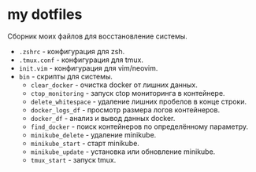 # my dotfiles

Сборник моих файлов для восстановление системы.

* `.zshrc` - конфигурация для zsh.
* `.tmux.conf` - конфигурация для tmux.
* `init.vim` - конфигурация для vim/neovim.
* `bin` - скрипты для системы.
    * `clear_docker` - очистка docker от лишних данных.
    * `ctop_monitoring` - запуск ctop мониторинга в контейнере.
    * `delete_whitespace` - удаление лишних пробелов в конце строки.
    * `docker_logs_df` - просмотр размера логов контейнеров.
    * `docker_df` - анализ и вывод данных docker.
    * `find_docker` - поиск контейнеров по определённому параметру.
    * `minikube_delete` - удаление minikube.
    * `minikube_start` - старт minikube.
    * `minikube_update` - установка или обновление minikube.
    * `tmux_start` - запуск tmux.
